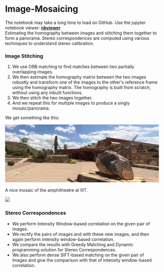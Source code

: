 # Image-Mosaicing

The notebook may take a long time to load on GitHub. Use the jupyter notebook viewer: [**nbviewer**](https://nbviewer.jupyter.org/github/BonJovi1/Image-Mosaicing/blob/master/code.ipynb) \
Estimating the homography between images and stitching them together to form a panorama. Stereo correspondences are computed using various techniques to understand stereo calibration. 

### Image Stitching
1. We use ORB matching to find matches between two partially overlapping images. 
2. We then estimate the homography matrix between the two images robustly and transform one of the images to the other's reference frame using the homography matrix. The homography is built from scratch, without using any inbuilt functions. 
3. We then stitch the two images together.
4. And we repeat this for multiple images to produce a singly mosaic/panorama.

We get something like this:

![](./results/final_img_1.png)

A nice mosaic of the amphitheatre at IIIT. 

![](./results/final_img_amphi.png)

### Stereo Correspondences
- We perform Intensity Window-based correlation on the given pair of images.
- We rectify the pairs of images and with these new images, and then again perform intensity window-based correlation. 
- We compare the results with Greedy Matching and Dynamic programming solution for Stereo Correspondences.
- We also perform dense SIFT-based matching on the given pair of Images and give the comparison with that of Intensity window-based correlation.
